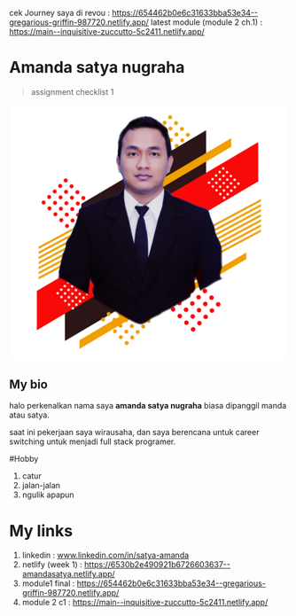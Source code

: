 cek Journey saya di revou : https://654462b0e6c31633bba53e34--gregarious-griffin-987720.netlify.app/
latest module (module 2 ch.1) : https://main--inquisitive-zuccutto-5c2411.netlify.app/

# Amanda satya nugraha

> assignment checklist 1

![amanda satya](./assets/aset%20porto/profile.png)

## My bio

halo perkenalkan nama saya **amanda satya nugraha** biasa dipanggil manda atau satya.

saat ini pekerjaan saya wirausaha, dan saya berencana untuk career switching untuk menjadi full stack programer.

#Hobby

1. catur
2. jalan-jalan
3. ngulik apapun

# My links

1. linkedin : www.linkedin.com/in/satya-amanda
2. netlify (week 1) : https://6530b2e490921b6726603637--amandasatya.netlify.app/
3. module1 final : https://654462b0e6c31633bba53e34--gregarious-griffin-987720.netlify.app/
4. module 2 c1 : https://main--inquisitive-zuccutto-5c2411.netlify.app/
